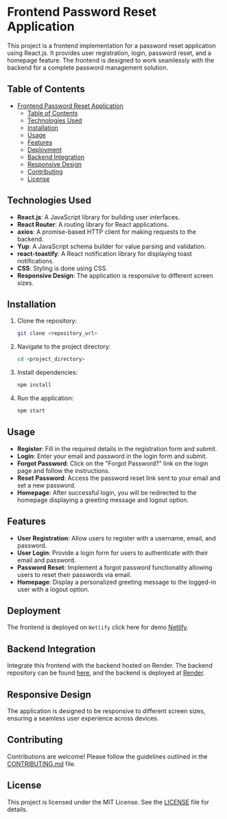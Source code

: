 # Frontend Password Reset Application

This project is a frontend implementation for a password reset application using React.js. It provides user registration, login, password reset, and a homepage feature. The frontend is designed to work seamlessly with the backend for a complete password management solution.

## Table of Contents

- [Frontend Password Reset Application](#frontend-password-reset-application)
  - [Table of Contents](#table-of-contents)
  - [Technologies Used](#technologies-used)
  - [Installation](#installation)
  - [Usage](#usage)
  - [Features](#features)
  - [Deployment](#deployment)
  - [Backend Integration](#backend-integration)
  - [Responsive Design](#responsive-design)
  - [Contributing](#contributing)
  - [License](#license)

## Technologies Used

- **React.js**: A JavaScript library for building user interfaces.
- **React Router**: A routing library for React applications.
- **axios**: A promise-based HTTP client for making requests to the backend.
- **Yup**: A JavaScript schema builder for value parsing and validation.
- **react-toastify**: A React notification library for displaying toast notifications.
- **CSS**: Styling is done using CSS.
- **Responsive Design**: The application is responsive to different screen sizes.

## Installation

1. Clone the repository:

    ```bash
    git clone <repository_url>
    ```

2. Navigate to the project directory:

    ```bash
    cd <project_directory>
    ```

3. Install dependencies:

    ```bash
    npm install
    ```

4. Run the application:

    ```bash
    npm start
    ```

## Usage

- **Register**: Fill in the required details in the registration form and submit.
- **Login**: Enter your email and password in the login form and submit.
- **Forgot Password**: Click on the "Forgot Password?" link on the login page and follow the instructions.
- **Reset Password**: Access the password reset link sent to your email and set a new password.
- **Homepage**: After successful login, you will be redirected to the homepage displaying a greeting message and logout option.

## Features

- **User Registration**: Allow users to register with a username, email, and password.
- **User Login**: Provide a login form for users to authenticate with their email and password.
- **Password Reset**: Implement a forgot password functionality allowing users to reset their passwords via email.
- **Homepage**: Display a personalized greeting message to the logged-in user with a logout option.

## Deployment

The frontend is deployed on `Netlify` click here for demo [Netlify](https://password-reset-demo.netlify.app/).

## Backend Integration

Integrate this frontend with the backend hosted on Render. The backend repository can be found [here](https://github.com/YUSRIN20/Password-Reset-Task-Backend.git), and the backend is deployed at [Render](https://password-reset-task-backend.onrender.com/).

## Responsive Design

The application is designed to be responsive to different screen sizes, ensuring a seamless user experience across devices.

## Contributing

Contributions are welcome! Please follow the guidelines outlined in the [CONTRIBUTING.md](CONTRIBUTING.md) file.

## License

This project is licensed under the MIT License. See the [LICENSE](LICENSE) file for details.
